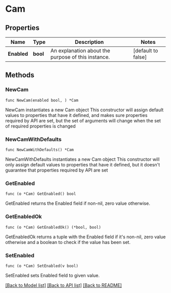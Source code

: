 # Cam

## Properties

Name | Type | Description | Notes
------------ | ------------- | ------------- | -------------
**Enabled** | **bool** | An explanation about the purpose of this instance. | [default to false]

## Methods

### NewCam

`func NewCam(enabled bool, ) *Cam`

NewCam instantiates a new Cam object
This constructor will assign default values to properties that have it defined,
and makes sure properties required by API are set, but the set of arguments
will change when the set of required properties is changed

### NewCamWithDefaults

`func NewCamWithDefaults() *Cam`

NewCamWithDefaults instantiates a new Cam object
This constructor will only assign default values to properties that have it defined,
but it doesn't guarantee that properties required by API are set

### GetEnabled

`func (o *Cam) GetEnabled() bool`

GetEnabled returns the Enabled field if non-nil, zero value otherwise.

### GetEnabledOk

`func (o *Cam) GetEnabledOk() (*bool, bool)`

GetEnabledOk returns a tuple with the Enabled field if it's non-nil, zero value otherwise
and a boolean to check if the value has been set.

### SetEnabled

`func (o *Cam) SetEnabled(v bool)`

SetEnabled sets Enabled field to given value.



[[Back to Model list]](../README.md#documentation-for-models) [[Back to API list]](../README.md#documentation-for-api-endpoints) [[Back to README]](../README.md)



